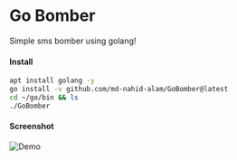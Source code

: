 # Go Bomber
Simple sms bomber using golang!

#### Install

````bash
apt install golang -y
go install -v github.com/md-nahid-alam/GoBomber@latest
cd ~/go/bin && ls
./GoBomber
````
#### Screenshot

![Demo](https://i.top4top.io/p_2577ep4dm1.jpeg "Demo")
